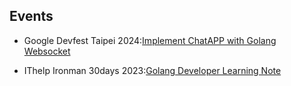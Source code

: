 ## Events
- Google Devfest Taipei 2024:[Implement ChatAPP with Golang Websocket](https://docs.google.com/presentation/d/1PvJi6tJVPd2hFZ_abEP4DfYlnq_-LbgGDWNjh3qQ8eY/edit?usp=sharing)

- IThelp Ironman 30days 2023:[Golang Developer Learning Note](https://ithelp.ithome.com.tw/users/20142397/ironman/6810)